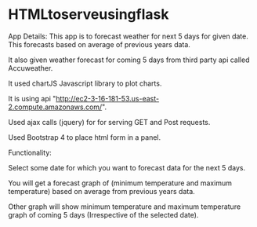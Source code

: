 # HTMLtoserveusingflask

App Details:
This app is to forecast weather for next 5 days for given date. This forecasts based on average of previous years data.

It also given weather forecast for coming 5 days from third party api called Accuweather.

It used chartJS Javascript library to plot charts.

It is using api "http://ec2-3-16-181-53.us-east-2.compute.amazonaws.com/".

Used ajax calls (jquery) for for serving GET and Post requests.

Used Bootstrap 4 to place html form in a panel.

Functionality:

Select some date for which you want to forecast data for the next 5 days.

You will get a forecast graph of (minimum temperature and maximum temperature) based on average from previous years data.

Other graph will show minimum temperature and maximum temperature graph of coming 5 days (Irrespective of the selected date).



